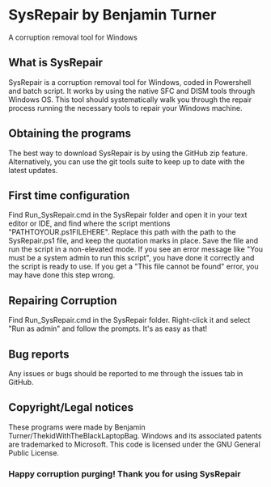 # SysRepair by Benjamin Turner
A corruption removal tool for Windows


## What is SysRepair

SysRepair is a corruption removal tool for Windows, coded in Powershell and batch script. It works by using the native SFC and DISM tools through Windows OS. This tool should systematically walk you through the repair process running the necessary tools to repair your Windows machine.

## Obtaining the programs

The best way to download SysRepair is by using the GitHub zip feature. Alternatively, you can use the git tools suite to keep up to date with the latest updates.


## First time configuration

Find Run_SysRepair.cmd in the SysRepair folder and open it in your text editor or IDE, and find where the script mentions "PATHTOYOUR.ps1FILEHERE". Replace this path with the path to the SysRepair.ps1 file, and keep the quotation marks in place. 
Save the file and run the script in a non-elevated mode. If you see an error message like "You must be a system admin to run this script", you have done it correctly and the script is ready to use. If you get a "This file cannot be found" error, you may have done this step wrong.


## Repairing Corruption

Find Run_SysRepair.cmd in the SysRepair folder. Right-click it and select "Run as admin" and follow the prompts. It's as easy as that!


## Bug reports

Any issues or bugs should be reported to me through the issues tab in GitHub.


## Copyright/Legal notices

These programs were made by Benjamin Turner/ThekidWithTheBlackLaptopBag. Windows and its associated patents are trademarked to Microsoft. This code is licensed under the GNU General Public License.

### Happy corruption purging! Thank you for using SysRepair
